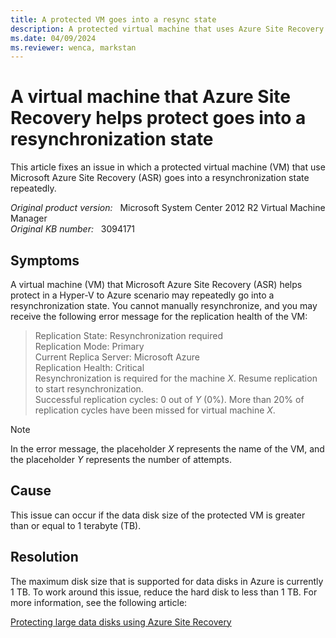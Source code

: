 ```yaml
---
title: A protected VM goes into a resync state
description: A protected virtual machine that uses Azure Site Recovery goes into a resynchronization state repeatedly.
ms.date: 04/09/2024
ms.reviewer: wenca, markstan
---
```

# A virtual machine that Azure Site Recovery helps protect goes into a resynchronization state

This article fixes an issue in which a protected virtual machine (VM) that use Microsoft Azure Site Recovery (ASR) goes into a resynchronization state repeatedly.

_Original product version:_ &nbsp; Microsoft System Center 2012 R2 Virtual Machine Manager  
_Original KB number:_ &nbsp; 3094171

## Symptoms

A virtual machine (VM) that Microsoft Azure Site Recovery (ASR) helps protect in a Hyper-V to Azure scenario may repeatedly go into a resynchronization state. You cannot manually resynchronize, and you may receive the following error message for the replication health of the VM:

> Replication State: Resynchronization required  
> Replication Mode: Primary  
> Current Replica Server: Microsoft Azure  
> Replication Health: Critical  
> Resynchronization is required for the machine *X*. Resume replication to start resynchronization.  
> Successful replication cycles: 0 out of *Y* (0%). More than 20% of replication cycles have been missed for virtual machine *X*.

> [!NOTE]
> In the error message, the placeholder *X* represents the name of the VM, and the placeholder *Y* represents the number of attempts.

## Cause

This issue can occur if the data disk size of the protected VM is greater than or equal to 1 terabyte (TB).

## Resolution

The maximum disk size that is supported for data disks in Azure is currently 1 TB. To work around this issue, reduce the hard disk to less than 1 TB. For more information, see the following article:

[Protecting large data disks using Azure Site Recovery](https://azure.microsoft.com/blog/protecting-large-data-disks-using-azure-site-recovery/)
